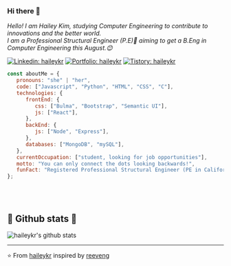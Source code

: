 ### Hi there 👋

<!--
**haileykr/haileykr** is a ✨ _special_ ✨ repository because its `README.md` (this file) appears on your GitHub profile.

Here are some ideas to get you started:

- 🔭 I’m currently working on ...
- 🌱 I’m currently learning ...
- 👯 I’m looking to collaborate on ...
- 🤔 I’m looking for help with ...
- 💬 Ask me about ...
- 📫 How to reach me: ...
- 😄 Pronouns: ...
- ⚡ Fun fact: ...
-->

<p><em>Hello! I am Hailey Kim, studying Computer Engineering to contribute to innovations and the better world.<br>
  I am a Professional Structural Engineer (P.E)👯 aiming to get a B.Eng in Computer Engineering this August.😊
  </em></p>
  
[![Linkedin: haileykr](https://img.shields.io/badge/-hailey_harry_kim-blue?style=flat-square&logo=Linkedin&logoColor=white&link=https://www.linkedin.com/in/haileyharrykim/)](https://www.linkedin.com/in/haileyharrykim/) [![Portfolio: haileykr](https://img.shields.io/badge/-haileykr-green?style=flat-square&logo=Github&logoColor=white&link=https://haileykr.github.io)](https://haileykr.github.io) [![Tistory: haileykr](https://img.shields.io/badge/-tistory_(korean)-black?style=flat-square&logo=Github_Sponsors&logoColor=white&link=https://www.linkedin.com/in/haileyharrykim/)](https://piaflu.tistory.com)



```javascript
const aboutMe = {
   pronouns: "she" | "her",
   code: ["Javascript", "Python", "HTML", "CSS", "C"],
   technologies: {
      frontEnd: {
         css: ["Bulma", "Bootstrap", "Semantic UI"],
         js: ["React"],
      },
      backEnd: {
         js: ["Node", "Express"],
      },
      databases: ["MongoDB", "mySQL"],
   },
   currentOccupation: ["student, looking for job opportunities"],
   motto: "You can only connect the dots looking backwards!",
   funFact: "Registered Professional Structural Engineer (PE in California) / Building Enthusiast"
};
```
</br></br>
<h2>🌱 Github stats 🌱</h2>

![haileykr's github stats](https://github-readme-stats.vercel.app/api?username=haileykr&show_icons=true)


---

⭐️ From  [haileykr](https://github.com/haileykr) inspired by [reeveng](https://github.com/reeveng)
